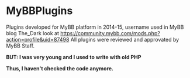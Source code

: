# MyBBPlugins
Plugins developed for MyBB platform in 2014-15, username used in MyBB blog The_Dark look at https://community.mybb.com/mods.php?action=profile&uid=87498
All plugins were reviewed and approvated by MyBB Staff.

<b>BUT: I was very young and I used to write with old PHP</b>

<b>Thus, I haven't checked the code anymore.</b>
